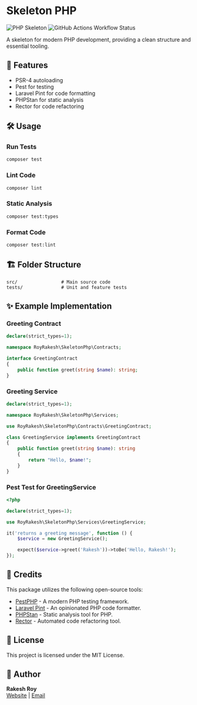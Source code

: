 # Skeleton PHP

![PHP Skeleton](https://img.shields.io/badge/PHP-Skeleton-blue.svg)
![GitHub Actions Workflow Status](https://img.shields.io/github/actions/workflow/status/royrakesh/skeleton-php/php.yml?branch=main)


A skeleton for modern PHP development, providing a clean structure and essential tooling.



## 🚀 Features
- PSR-4 autoloading
- Pest for testing
- Laravel Pint for code formatting
- PHPStan for static analysis
- Rector for code refactoring

## 🛠 Usage

### Run Tests
```sh
composer test
```

### Lint Code
```sh
composer lint
```

### Static Analysis
```sh
composer test:types
```

### Format Code
```sh
composer test:lint
```

## 🏗 Folder Structure
```
src/                # Main source code
tests/              # Unit and feature tests
```

## ✨ Example Implementation

### Greeting Contract
```php
declare(strict_types=1);

namespace RoyRakesh\SkeletonPhp\Contracts;

interface GreetingContract
{
    public function greet(string $name): string;
}
```

### Greeting Service
```php
declare(strict_types=1);

namespace RoyRakesh\SkeletonPhp\Services;

use RoyRakesh\SkeletonPhp\Contracts\GreetingContract;

class GreetingService implements GreetingContract
{
    public function greet(string $name): string
    {
        return "Hello, $name!";
    }
}
```

### Pest Test for GreetingService
```php
<?php

declare(strict_types=1);

use RoyRakesh\SkeletonPhp\Services\GreetingService;

it('returns a greeting message', function () {
    $service = new GreetingService();

    expect($service->greet('Rakesh'))->toBe('Hello, Rakesh!');
});
```

## 🔗 Credits
This package utilizes the following open-source tools:
- [PestPHP](https://pestphp.com/) - A modern PHP testing framework.
- [Laravel Pint](https://github.com/laravel/pint) - An opinionated PHP code formatter.
- [PHPStan](https://phpstan.org/) - Static analysis tool for PHP.
- [Rector](https://github.com/rectorphp/rector) - Automated code refactoring tool.

## 📝 License
This project is licensed under the MIT License.

## 👤 Author
**Rakesh Roy**  
[Website](https://royrakesh.dev) | [Email](mailto:royrakesh.cob@gmail.com)

